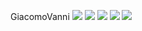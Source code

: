 GiacomoVanni
![](https://cdn.discordapp.com/attachments/555915208506343467/555915401234743326/Striscia_1.png)
![](https://cdn.discordapp.com/attachments/555915208506343467/556093736765882368/Striscia_1.5.png)
![](https://cdn.discordapp.com/attachments/555915208506343467/555915320385339394/Striscia_2.png)
![](https://cdn.discordapp.com/attachments/555915208506343467/556257014616031234/Striscia_Dash_giusta.gif)
![](https://cdn.discordapp.com/attachments/555915208506343467/555915375770992650/Striscia_3.png)
